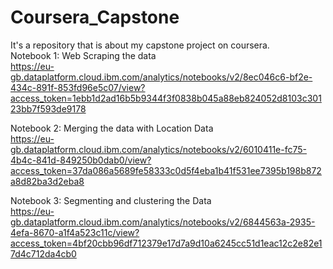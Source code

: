 # Coursera_Capstone
It's a repository that is about my capstone project on coursera.  
Notebook 1: Web Scraping the data  
https://eu-gb.dataplatform.cloud.ibm.com/analytics/notebooks/v2/8ec046c6-bf2e-434c-891f-853fd96e5c07/view?access_token=1ebb1d2ad16b5b9344f3f0838b045a88eb824052d8103c30123bb7f593de9178

Notebook 2: Merging the data with Location Data  
https://eu-gb.dataplatform.cloud.ibm.com/analytics/notebooks/v2/6010411e-fc75-4b4c-841d-849250b0dab0/view?access_token=37da086a5689fe58333c0d5f4eba1b41f531ee7395b198b872a8d82ba3d2eba8

Notebook 3: Segmenting and clustering the Data  
https://eu-gb.dataplatform.cloud.ibm.com/analytics/notebooks/v2/6844563a-2935-4efa-8670-a1f4a523c11c/view?access_token=4bf20cbb96df712379e17d7a9d10a6245cc51d1eac12c2e82e17d4c712da4cb0
